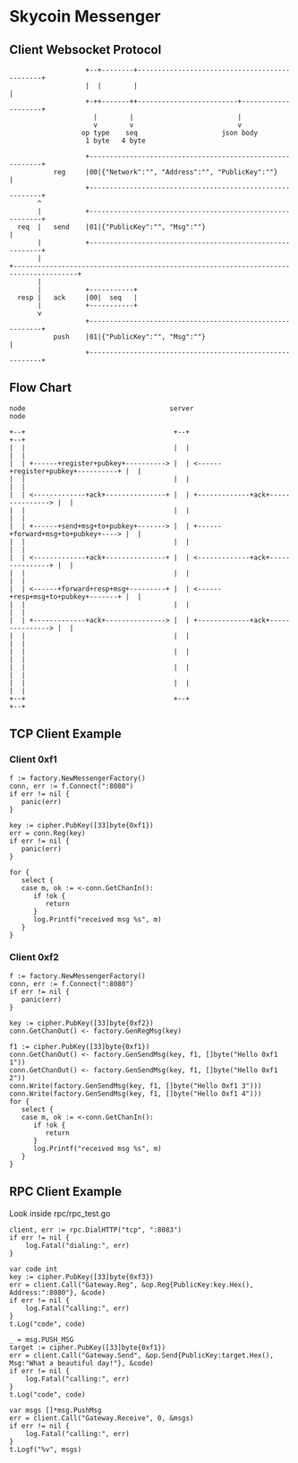 # Skycoin Messenger

## Client Websocket Protocol
                       +--+--------+----------------------------------------------+
                       |  |        |                                              |
                       +-++-------++-------------------------+--------------------+
                         |        |                          |
                         v        v                          v
                      op type    seq                     json body
                       1 byte   4 byte
    
                       +----------------------------------------------------------+
               reg     |00|{"Network":"", "Address":"", "PublicKey":""}           |
                       +----------------------------------------------------------+
           ^
           |           +----------------------------------------------------------+
      req  |   send    |01|{"PublicKey":"", "Msg":""}                             |
           |           +----------------------------------------------------------+
           |
    +--------------------------------------------------------------------------------------+
           |
           |           +-----------+
      resp |   ack     |00|  seq   |
           |           +-----------+
           v
                       +----------------------------------------------------------+
               push    |01|{"PublicKey":"", "Msg":""}                             |
                       +----------------------------------------------------------+

## Flow Chart

```
node                                    server                                    node

+--+                                     +--+                                     +--+
|  |                                     |  |                                     |  |
|  | +------+register+pubkey+----------> |  | <------+register+pubkey+----------+ |  |
|  |                                     |  |                                     |  |
|  | <-------------+ack+---------------+ |  | +-------------+ack+---------------> |  |
|  |                                     |  |                                     |  |
|  | +------+send+msg+to+pubkey+-------> |  | +------+forward+msg+to+pubkey+----> |  |
|  |                                     |  |                                     |  |
|  | <-------------+ack+---------------+ |  | <-------------+ack+---------------+ |  |
|  |                                     |  |                                     |  |
|  | <------+forward+resp+msg+---------+ |  | <------+resp+msg+to+pubkey+-------+ |  |
|  |                                     |  |                                     |  |
|  | +-------------+ack+---------------> |  | +-------------+ack+---------------> |  |
|  |                                     |  |                                     |  |
|  |                                     |  |                                     |  |
|  |                                     |  |                                     |  |
|  |                                     |  |                                     |  |
+--+                                     +--+                                     +--+
```

## TCP Client Example

### Client 0xf1

```
f := factory.NewMessengerFactory()
conn, err := f.Connect(":8080")
if err != nil {
   panic(err)
}

key := cipher.PubKey([33]byte{0xf1})
err = conn.Reg(key)
if err != nil {
   panic(err)
}

for {
   select {
   case m, ok := <-conn.GetChanIn():
      if !ok {
         return
      }
      log.Printf("received msg %s", m)
   }
}
```

### Client 0xf2

```
f := factory.NewMessengerFactory()
conn, err := f.Connect(":8080")
if err != nil {
   panic(err)
}

key := cipher.PubKey([33]byte{0xf2})
conn.GetChanOut() <- factory.GenRegMsg(key)

f1 := cipher.PubKey([33]byte{0xf1})
conn.GetChanOut() <- factory.GenSendMsg(key, f1, []byte("Hello 0xf1 1"))
conn.GetChanOut() <- factory.GenSendMsg(key, f1, []byte("Hello 0xf1 2"))
conn.Write(factory.GenSendMsg(key, f1, []byte("Hello 0xf1 3")))
conn.Write(factory.GenSendMsg(key, f1, []byte("Hello 0xf1 4")))
for {
   select {
   case m, ok := <-conn.GetChanIn():
      if !ok {
         return
      }
      log.Printf("received msg %s", m)
   }
}
```

## RPC Client Example

Look inside rpc/rpc_test.go

```
client, err := rpc.DialHTTP("tcp", ":8083")
if err != nil {
    log.Fatal("dialing:", err)
}

var code int
key := cipher.PubKey([33]byte{0xf3})
err = client.Call("Gateway.Reg", &op.Reg{PublicKey:key.Hex(), Address:":8080"}, &code)
if err != nil {
    log.Fatal("calling:", err)
}
t.Log("code", code)

_ = msg.PUSH_MSG
target := cipher.PubKey([33]byte{0xf1})
err = client.Call("Gateway.Send", &op.Send{PublicKey:target.Hex(), Msg:"What a beautiful day!"}, &code)
if err != nil {
    log.Fatal("calling:", err)
}
t.Log("code", code)

var msgs []*msg.PushMsg
err = client.Call("Gateway.Receive", 0, &msgs)
if err != nil {
    log.Fatal("calling:", err)
}
t.Logf("%v", msgs)
```

